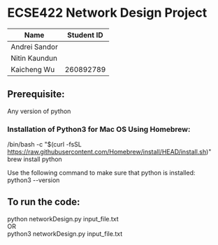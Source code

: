 # ECSE422 Network Design Project

| Name | Student ID |
|-----------------|-----------------|
| Andrei Sandor |   |
| Nitin Kaundun |   |
| Kaicheng Wu | 260892789 |


## Prerequisite:
Any version of python
### Installation of Python3 for Mac OS Using Homebrew:
/bin/bash -c "$(curl -fsSL https://raw.githubusercontent.com/Homebrew/install/HEAD/install.sh)" \
brew install python 
 
Use the following command to make sure that python is installed: \
python3 --version




## To run the code: 
python networkDesign.py input_file.txt \
OR \
python3 networkDesign.py input_file.txt
